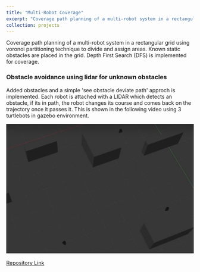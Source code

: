 ```yaml
---
title: "Multi-Robot Coverage"
excerpt: "Coverage path planning of a multi-robot system in a rectangular grid with static known obstacles.<br/><img src='/images/mrcpp.png' width='400'/>"
collection: projects
---
```


Coverage path planning of a multi-robot system in a rectangular grid using voronoi partitioning technique to divide and assign areas. Known static obstacles are placed in the grid. Depth First Search (DFS) is implemented for coverage. 

### Obstacle avoidance using lidar for unknown obstacles

Added obstacles and a simple 'see obstacle deviate path' approch is implemented. Each robot is attached with a LIDAR which detects an obstacle, if its in path, the robot changes its course and comes back on the trajectory once it passes it. This is shown in the following video using 3 turtlebots in gazebo environment.

[<img src="/images/mrcpp2.png">](https://www.youtube.com/watch?v=trwM8ocZuMM "MR-CPP")

[Repository Link](https://github.com/AshwinDisa/CPP)  